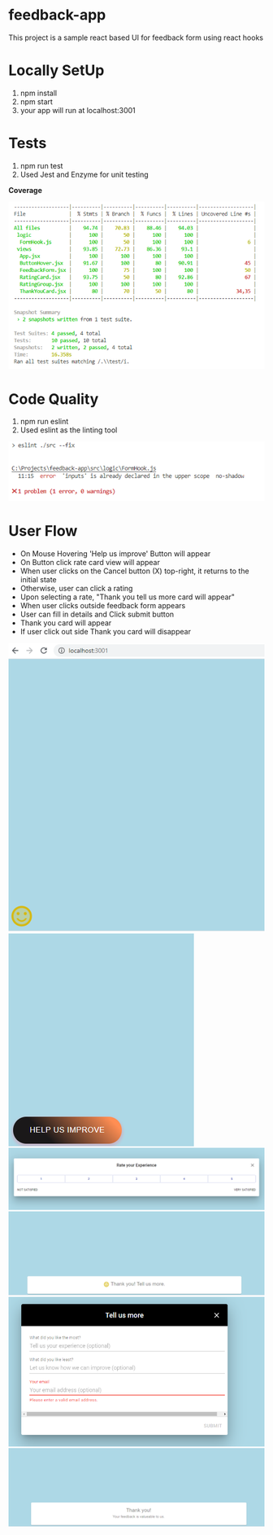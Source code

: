 # feedback-app
This project is a sample react based UI for feedback form using react hooks

# Locally SetUp

<ol>
<li>npm install</li>
<li>npm start</li>
<li> your app will run at localhost:3001</li>
</ol>

# Tests

<ol>
<li>npm run test</li>
<li>Used Jest and Enzyme for unit testing</li>
</ol>

<b>Coverage</b>

![alt text](screenshots/coverageReport.PNG "coverageReport")

# Code Quality

<ol>
<li>npm run eslint</li>
<li>Used eslint as the linting tool</li>
</ol>

![alt text](screenshots/codeQuality.PNG "coverageReport")

# User Flow

<ul>
<li>On Mouse Hovering 'Help us improve' Button will appear</li>
<li>On Button click rate card view will appear</li>
<li>When user clicks on the Cancel button (X) top-right, it 
returns to the initial state</li>
<li>Otherwise, user can click a rating</li>
<li>Upon selecting a rate, "Thank you tell us more card will appear"</li>
<li>When user clicks outside feedback form appears</li>
<li>User can fill in details and Click submit button</li>
<li>Thank you card will appear</li>
<li>If user click out side Thank you card will disappear</li>
</ul>

![alt text](screenshots/Screen1.PNG "Screen1")
![alt text](screenshots/Screen2.PNG "Screen2")
![alt text](screenshots/Screen3.PNG "Screen3")
![alt text](screenshots/Screen4.PNG "Screen4")
![alt text](screenshots/Screen6.PNG "Screen6")
![alt text](screenshots/Screen7.PNG "Screen7")
